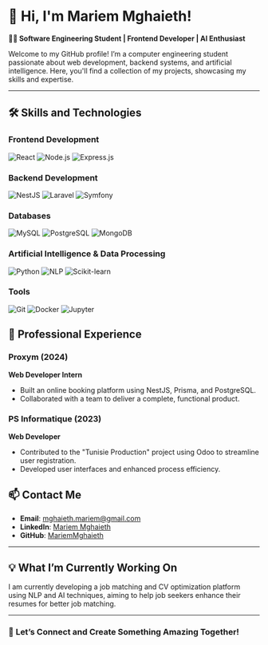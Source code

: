 # 👋 Hi, I'm Mariem Mghaieth!

**👩‍💻 Software Engineering Student | Frontend Developer | AI Enthusiast**

Welcome to my GitHub profile! I’m a computer engineering student passionate about web development, backend systems, and artificial intelligence. Here, you'll find a collection of my projects, showcasing my skills and expertise.

---

## 🛠️ **Skills and Technologies**

### Frontend Development
![React](https://img.shields.io/badge/React-%2361DAFB.svg?style=flat&logo=react&logoColor=white)
![Node.js](https://img.shields.io/badge/Node.js-%23339933.svg?style=flat&logo=node.js&logoColor=white)
![Express.js](https://img.shields.io/badge/Express.js-%23404d59.svg?style=flat&logo=express&logoColor=white)

### Backend Development
![NestJS](https://img.shields.io/badge/NestJS-%23E0234E.svg?style=flat&logo=nestjs&logoColor=white)
![Laravel](https://img.shields.io/badge/Laravel-%23FF2D20.svg?style=flat&logo=laravel&logoColor=white)
![Symfony](https://img.shields.io/badge/Symfony-%23000000.svg?style=flat&logo=symfony&logoColor=white)

### Databases
![MySQL](https://img.shields.io/badge/MySQL-%234479A1.svg?style=flat&logo=mysql&logoColor=white)
![PostgreSQL](https://img.shields.io/badge/PostgreSQL-%23336791.svg?style=flat&logo=postgresql&logoColor=white)
![MongoDB](https://img.shields.io/badge/MongoDB-%2347A248.svg?style=flat&logo=mongodb&logoColor=white)

### Artificial Intelligence & Data Processing
![Python](https://img.shields.io/badge/Python-%233776AB.svg?style=flat&logo=python&logoColor=white)
![NLP](https://img.shields.io/badge/NLP-%23FFD43B.svg?style=flat&logo=python&logoColor=white)
![Scikit-learn](https://img.shields.io/badge/Scikit--learn-%23F7931E.svg?style=flat&logo=scikit-learn&logoColor=white)

### Tools
![Git](https://img.shields.io/badge/Git-%23F05032.svg?style=flat&logo=git&logoColor=white)
![Docker](https://img.shields.io/badge/Docker-%232496ED.svg?style=flat&logo=docker&logoColor=white)
![Jupyter](https://img.shields.io/badge/Jupyter-%23F37626.svg?style=flat&logo=jupyter&logoColor=white)



## 💼 **Professional Experience**

### Proxym (2024)
**Web Developer Intern**
- Built an online booking platform using NestJS, Prisma, and PostgreSQL.
- Collaborated with a team to deliver a complete, functional product.

### PS Informatique (2023)
**Web Developer**
- Contributed to the "Tunisie Production" project using Odoo to streamline user registration.
- Developed user interfaces and enhanced process efficiency.


## 📫 **Contact Me**

- **Email**: [mghaieth.mariem@gmail.com](mailto:mghaieth.mariem@gmail.com)
- **LinkedIn**: [Mariem Mghaieth](https://www.linkedin.com/in/mariem-mghaieth)
- **GitHub**: [MariemMghaieth](https://github.com/meriammghaieth)

---

## 💡 **What I’m Currently Working On**
I am currently developing a job matching and CV optimization platform using NLP and AI techniques, aiming to help job seekers enhance their resumes for better job matching.

---

### 🚀 **Let’s Connect and Create Something Amazing Together!**

